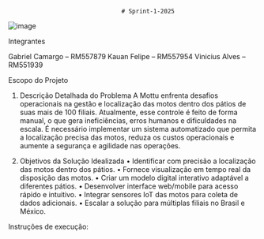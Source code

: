                                     # Sprint-1-2025

![image](https://github.com/user-attachments/assets/6335eded-1ce5-41f1-8fbd-7921804f3f67)

Integrantes

Gabriel Camargo – RM557879
Kauan Felipe – RM557954
Vinicius Alves – RM551939

Escopo do Projeto

1. Descrição Detalhada do Problema 
A Mottu enfrenta desafios operacionais na gestão e localização das motos dentro dos pátios de suas mais de 100 filiais. Atualmente, esse controle é feito de forma manual, o que gera ineficiências, erros humanos e dificuldades na escala. É necessário implementar um sistema automatizado que permita a localização precisa das motos, reduza os custos operacionais e aumente a segurança e agilidade nas operações.

2. Objetivos da Solução Idealizada 
•	Identificar com precisão a localização das motos dentro dos pátios.
•	Fornece visualização em tempo real da disposição das motos.
•	Criar um modelo digital interativo adaptável a diferentes pátios.
•	Desenvolver interface web/mobile para acesso rápido e intuitivo.
•	Integrar sensores IoT das motos para coleta de dados adicionais.
•	Escalar a solução para múltiplas filiais no Brasil e México.

Instruções de execução:
